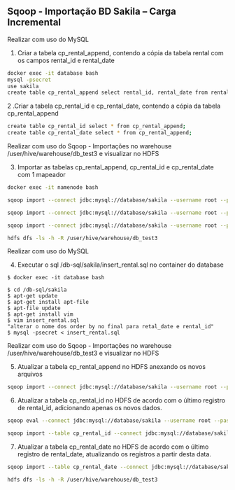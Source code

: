 ## Sqoop - Importação BD Sakila – Carga Incremental

Realizar com uso do MySQL

1. Criar a tabela cp_rental_append, contendo a cópia da tabela rental com os campos rental_id e rental_date
```bash
docker exec -it database bash
mysql -psecret
use sakila
create table cp_rental_append select rental_id, rental_date from rental;

```


2 .Criar a tabela cp_rental_id e cp_rental_date, contendo a cópia da tabela cp_rental_append
```bash
create table cp_rental_id select * from cp_rental_append;
create table cp_rental_date select * from cp_rental_append;
```
 

Realizar com uso do Sqoop - Importações no warehouse /user/hive/warehouse/db_test3 e visualizar no HDFS

3. Importar as tabelas cp_rental_append, cp_rental_id e cp_rental_date com 1 mapeador
```bash
docker exec -it namenode bash

sqoop import --connect jdbc:mysql://database/sakila --username root --password secret --warehouse-dir /user/hive/warehouse/db_test3  -m 1 --table cp_rental_append

sqoop import --connect jdbc:mysql://database/sakila --username root --password secret --warehouse-dir /user/hive/warehouse/db_test3  -m 1 --table cp_rental_id

sqoop import --connect jdbc:mysql://database/sakila --username root --password secret --warehouse-dir /user/hive/warehouse/db_test3  -m 1 --table cp_rental_date

hdfs dfs -ls -h -R /user/hive/warehouse/db_test3
```
 

Realizar com uso do MySQL

4. Executar o sql /db-sql/sakila/insert_rental.sql no container do database
```
$ docker exec -it database bash

$ cd /db-sql/sakila
$ apt-get update
$ apt-get install apt-file
$ apt-file update
$ apt-get install vim
$ vim insert_rental.sql 
"alterar o nome dos order by no final para retal_date e rental_id"
$ mysql -psecret < insert_rental.sql
```

Realizar com uso do Sqoop - Importações no warehouse /user/hive/warehouse/db_test3 e visualizar no HDFS

5. Atualizar a tabela cp_rental_append no HDFS anexando os novos arquivos
```bash
sqoop import --connect jdbc:mysql://database/sakila --username root --password secret --warehouse-dir /user/hive/warehouse/db_test3  -m 1 --table cp_rental_append --append 
```

6. Atualizar a tabela cp_rental_id no HDFS de acordo com o último registro de rental_id, adicionando apenas os novos dados.
```bash
sqoop eval --connect jdbc:mysql://database/sakila --username root --password secret --query "select * from cp_rental_append order by rental_id desc limit 5 "

sqoop import --table cp_rental_id --connect jdbc:mysql://database/sakila --username root --password secret --warehouse-dir /user/hive/warehouse/db_test3  -m 1  --incremental append --check-column rental_id --last-value 16049

```

7. Atualizar a tabela cp_rental_date no HDFS de acordo com o último registro de rental_date, atualizando os registros a partir desta data.

```bash
sqoop import --table cp_rental_date --connect jdbc:mysql://database/sakila --username root --password secret --warehouse-dir /user/hive/warehouse/db_test3  -m 1  --incremental lastmodified --merge-key rental_id --check-column rental_date --last-value '2005-08-23 22:50:12.0'

hdfs dfs -ls -h -R /user/hive/warehouse/db_test3
```

